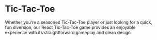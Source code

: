 # Tic-Tac-Toe
Whether you're a seasoned Tic-Tac-Toe player or just looking for a quick, fun diversion, our React Tic-Tac-Toe game provides an enjoyable experience with its straightforward gameplay and clean design
